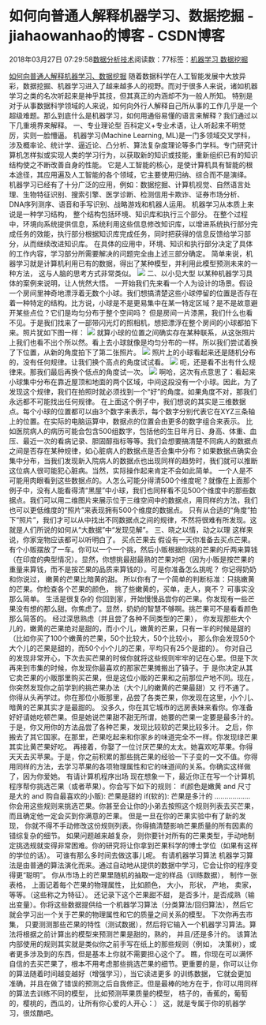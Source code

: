 
# 如何向普通人解释机器学习、数据挖掘 - jiahaowanhao的博客 - CSDN博客


2018年03月27日 07:29:58[数据分析技术](https://me.csdn.net/jiahaowanhao)阅读数：77标签：[机器学习																](https://so.csdn.net/so/search/s.do?q=机器学习&t=blog)[数据挖掘																](https://so.csdn.net/so/search/s.do?q=数据挖掘&t=blog)[
							](https://so.csdn.net/so/search/s.do?q=机器学习&t=blog)


[如何向普通人解释机器学习、数据挖掘](http://cda.pinggu.org/view/25108.html)
随着数据科学在人工智能发展中大放异彩，数据挖掘、机器学习进入了越来越多人的视野。而对于很多人来说，诸如机器学习之类的名次听起来是神乎其技，但其真正的内涵却不为一般人所知。
特别是对于从事数据科学领域的人来说，如何向外行人解释自己所从事的工作几乎是一个超级难题。那么到底什么是机器学习，如何用通俗易懂的语言来解释？我们通过以下几重境界来解释。
一、专业理论型
百科定义+专业术语，让人听起来不明觉厉，实则一脸懵逼。
机器学习(Machine Learning, ML)是一门多领域交叉学科，涉及概率论、统计学、逼近论、凸分析、算法复杂度理论等多门学科。专门研究计算机怎样拟或实现人类的学习行为，以获取新的知识或技能，重新组织已有的知识结构使之不断改善自身的性能。
它是人工智能的核心，是使计算机具有智能的根本途径，其应用遍及人工智能的各个领域，它主要使用归纳、综合而不是演绎。
机器学习已经有了十分广泛的应用，例如：数据挖掘、计算机视觉、自然语言处理、生物特征识别、搜索引擎、医学诊断、检测信用卡欺诈、证券市场分析、DNA序列测序、语音和手写识别、战略游戏和机器人运用。
机器学习从本质上来说是一种学习结构， 整个结构包括环境、知识库和执行三个部分。 在整个过程中，环境向系统提供信息，系统利用这些信息修改知识库，以增进系统执行部分完成任务的效能，执行部分根据知识库完成任务，同时把获得的信息反馈给学习部分，从而继续改进知识库。
在具体的应用中，环境、知识和执行部分决定了具体的工作内容，学习部分所需要解决的问题完全由上述三部分确定。 简单来说，机器学习就是计算机利用已有的数据，得出了某种模型，并利用此模型预测未来的一种方法， 这与人脑的思考方式非常类似。
![](http://cda.pinggu.org/uploadfile/image/20180327/20180327065201_31873.png)
二、以小见大型
以某种机器学习具体的案例来说明，让人恍然大悟。
一开始我们先来看一个人为设计的场景。假设一个房间里神奇地漂浮着无数个小球。我们想搞清楚这些小球停留的位置是否存在着一种特定的结构。比方说，小球是不是更易集中在某一特定区域？是不是故意避开某些点位？它们是均匀分布于整个空间吗？
但是房间一片漆黑，我们什么也看不见。于是我们找来了一部带闪光灯的照相机，想把漂浮在整个房间的小球都拍下来。照片犹如下图一样：
![](http://cda.pinggu.org/uploadfile/image/20180327/20180327065146_30897.png)
就算小球的位置之间确实存在某种联系，从这张照片上我们也看不出个所以然。看上去小球就像是均匀分布的一样。所以我们尝试着换了下位置，从新的角度拍下了第二张照片。
![](http://cda.pinggu.org/uploadfile/image/20180327/20180327065146_31578.png)
照片上的小球看起来还是随机分布的，没有任何规律。让我们换个高点的角度试试看。
![](http://cda.pinggu.org/uploadfile/image/20180327/20180327065146_24150.png)
呃，还是看不出有什么规律来。那我们最后再换个低点的角度试一次。
![](http://cda.pinggu.org/uploadfile/image/20180327/20180327065145_93212.png)
啊哈，这次有点意思了：看起来小球集中分布在靠近屋顶和地面的两个区域，中间这段没有一个小球。因此，为了发现这个规律，我们在拍照时就必须找到一个“好”的角度。如果角度不对，那我们永远都不可能找出任何规律。
在上面这个例子中，我们想说的其实是三维数据点。每个小球的位置都可以由3个数字来表示，每个数字分别代表它在XYZ三条轴上的位置。在实际的电脑运算中，数据点的位置会由更多的数字组合来表示。
比如医院病人的病历可能会包含500组数字，包括他的生日年月日、身高、体重、血压、最近一次的看病记录、胆固醇指标等等。我们会想要搞清楚不同病人的数据点之间是否存在某种规律，如心脏病人的数据点是否会集中分布？如果数据点确实会集中分布，当我们发现新入院病人的数据点也出现同样的趋势时，我们就可以推断这位病人很可能犯心脏病。当然，实际操作起来肯定不会如此简单。
一个人是不可能用肉眼看到这些数据点的。人怎么可能分得清500个维度呢？就像在上面那个例子中，没有人能看得清“黑屋”中小球，我们也同样看不见500个维度中的那些数据点。我们可以用二维图片来展示位于三维空间中的数据点，用同样的方法，我们也可以更低维度的“照片”来表现拥有500个维度的数据点。
只有从合适的“角度”拍下“照片”，我们才可以从中找出不同数据点之间的规律，不然将很难有所发现。这就是人们所说的如何从“大数据”中“发现见解”。
三、晓之以情，动之以理
这样来说，你家宠物应该都可以听明白了。
买点芒果去
假设有一天你准备去买点芒果。有个小贩摆放了一车。你可以一个一个挑，然后小贩根据你挑的芒果的斤两来算钱（在印度的典型情况）。显然，你想挑最甜最熟的芒果对吧（因为小贩是按芒果的重量来算钱，而不是按芒果的品质来算钱的）。可是你准备怎么挑呢？
你记得奶奶和你说过， 嫩黄的芒果比暗黄的甜。 所以你有了一个简单的判断标准：只挑嫩黄的芒果。你检查各个芒果的颜色， 挑了些嫩黄的，买单，走人，爽不？
可事实没那么简单。
生活是很复杂的
你回到家，开始慢慢品尝你的芒果。你发现有一些芒果没有想的那么甜。你焦虑了。显然，奶奶的智慧不够啊。挑芒果可不是看看颜色那么简答的。
经过深思熟虑（并且尝了各种不同类型的芒果）， 你发现那些大个儿的，嫩黄的芒果绝对是甜的，而小个儿，嫩黄的芒果，只有一半的时候是甜的（比如你买了100个嫩黄的芒果，50个比较大，50个比较小， 那么你会发现50个大个儿的芒果是甜的，而50个小个儿的芒果，平均只有25个是甜的）。
你对自己的发现非常开心，下次去买芒果的时候你就将这些规则牢牢的记在心里。但是下次再来到市集的时候，你发现你最喜欢的那家芒果摊搬出了镇子。于 是你决定从其它卖芒果的小贩那里购买芒果，但是这位小贩的芒果和之前那位产地不同。现在，你突然发现你之前学到的挑芒果办法（大个儿的嫩黄的芒果最甜）又 行不通了。你得从头再学过。你在那位小贩那里，品尝了各类芒果，你发现在这里，小个儿、暗黄的芒果其实才是最甜的。
没多久，你在其它城市的远房表妹来看你。你准备好好请她吃顿芒果。但是她说芒果甜不甜无所谓，她要的芒果一定要是最多汁的。于是，你又用你的方法品尝了各种芒果，发现比较软的芒果比较多汁。
之后，你搬去了其它国家。在那里，芒果吃起来和你家乡的味道完全不一样。你发现绿芒果其实比黄芒果好吃。
再接着，你娶了一位讨厌芒果的太太。她喜欢吃苹果。你得天天去买苹果。于是，你之前积累的那些挑芒果的经验一下子变的一文不值。你得用同样的方法，去学习苹果的各项物理属性和它的味道间的关系。你确实这样做了，因为你爱她。
有请计算机程序出场
现在想象一下，最近你正在写一个计算机程序帮你挑选芒果（或者苹果）。你会写下如下的规则：
if(颜色是嫩黄 and 尺寸是大的 and 购自最喜欢的小贩): 芒果是甜的
if(软的): 芒果是多汁的
………………
你会用这些规则来挑选芒果。你甚至会让你的小弟去按照这个规则列表去买芒果，而且确定他一定会买到你满意的芒果。
但是一旦在你的芒果实验中有了新的发现， 你就不得不手动修改这份规则列表。你得搞清楚影响芒果质量的所有因素的错综复杂的细节。
如果问题越来越复杂， 则你要针对所有的芒果类型，手动地制定挑选规就变得非常困难。你的研究将让你拿到芒果科学的博士学位（如果有这样的学位的话）。
可谁有那么多时间去做这事儿呢。
有请机器学习算法
机器学习算法是由普通的算法演化而来。通过自动地从提供的数据中学习，它会让你的程序变得更“聪明”。
你从市场上的芒果里随机的抽取一定的样品（训练数据）， 制作一张表格， 上面记着每个芒果的物理属性， 比如颜色， 大小， 形状， 产地， 卖家， 等等。（这些称之为特征）。
还记录下这个芒果甜不甜， 是否多汁，是否成熟（输出变量）。你将这些数据提供给一个机器学习算法（分类算法/回归算法），然后它就会学习出一个关于芒果的物理属性和它的质量之间关系的模型。
下次你再去市集， 只要测测那些芒果的特性（测试数据），然后将它输入一个机器学习算法。算法将根据之前计算出的模型来预测芒果是甜的，熟的， 并且/还是多汁的。
该算法内部使用的规则其实就是类似你之前手写在纸上的那些规则（例如， 决策树），或者更多涉及到的东西，但是基本上你就不需要担心这个了。
瞧，你现在可以满怀自信的去买芒果了，根本不用考虑那些挑选芒果的细节。更重要的是，你可以让你的算法随着时间越变越好（增强学习），当它读进更多 的训练数据， 它就会更加准确，并且在做了错误的预测之后自我修正。但是最棒的地方在于，你可以用同样的算法去训练不同的模型， 比如预测苹果质量的模型， 桔子的，香蕉的，葡萄的，樱桃的，西瓜的，让所有你心爱的人开心：）
这，就是专属于你的机器学习，很炫酷吧。

